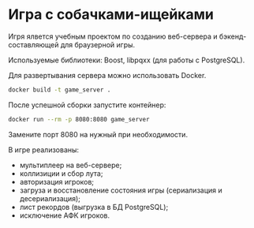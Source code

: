 # Игра с собачками-ищейками

Игря ялвется учебным проектом по созданию веб-сервера и бэкенд-составляющей для браузерной игры.

Используемые библиотеки: Boost, libpqxx (для работы с PostgreSQL).

Для развертывания сервера можно использовать Docker. 
```bash
docker build -t game_server .
```

После успешной сборки запустите контейнер:
```bash
docker run --rm -p 8080:8080 game_server
```
Замените порт 8080 на нужный при необходимости.

В игре реализованы: 
- мультиплеер на веб-сервере;
- коллизиции и сбор лута;
- авторизация игроков;
- загруза и восстановление состояния игры (сериализация и десериализация);
- лист рекордов (выгрузка в БД PostgreSQL);
- исключение АФК игроков.

